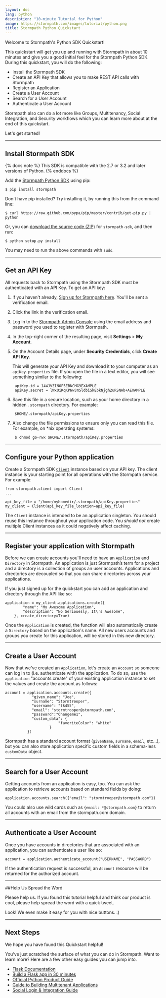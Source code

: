 ```yaml
---
layout: doc
lang: python
description: "10-minute Tutorial for Python"
image: https://stormpath.com/images/tutorial/python.png
title: Stormpath Python Quickstart
---
```


Welcome to Stormpath's Python SDK Quickstart!

This quickstart will get you up and running with Stormpath in about 10 minutes and give you a good initial feel for the Stormpath Python SDK.  During this quickstart, you will do the following:

 * Install the Stormpath SDK
 * Create an API Key that allows you to make REST API calls with Stormpath
 * Register an Application 
 * Create a User Account
 * Search for a User Account
 * Authenticate a User Account

Stormpath also can do a lot more like Groups, Multitenancy, Social Integration, and Security workflows which you can learn more about at the end of this quickstart. 

Let's get started!

***

## Install Stormpath SDK

{% docs note %}
This SDK is compatible with the 2.7 or 3.2 and later versions of Python.
{% enddocs %}

Add the [Stormpath Python SDK](https://github.com/stormpath/stormpath-sdk-python) using pip:

    $ pip install stormpath

Don't have pip installed? Try installing it, by running this from the command line:

    $ curl https://raw.github.com/pypa/pip/master/contrib/get-pip.py | python

Or, you can [download the source code (ZIP)](https://github.com/stormpath/stormpath-sdk-python/zipball/master "stormpath-sdk
source code") for `stormpath-sdk`, and then run:

    $ python setup.py install

You may need to run the above commands with `sudo`. 

***

## Get an API Key

All requests back to Stormpath using the Stormpath SDK must be authenticated with an API Key. To get an API key:

1. If you haven't already, [Sign up for Stormpath here](https://api.stormpath.com/register).  You'll be sent a verification email.

1. Click the link in the verification email. 

2. Log in to the [Stormpath Admin Console](https://api.stormpath.com) using the email address and password you used to register with Stormpath.

2. In the top-right corner of the resulting page, visit **Settings** > **My Account**.


3. On the Account Details page, under **Security Credentials**, click **Create API Key**.


    This will generate your API Key and download it to your computer as an `apiKey.properties` file. If you open the file in a text editor, you will see something similar to the following:

        apiKey.id = 144JVZINOF5EBNCMG9EXAMPLE
        apiKey.secret = lWxOiKqKPNwJmSldbiSkEbkNjgh2uRSNAb+AEXAMPLE

4. Save this file in a secure location, such as your home directory in a hidden `.stormpath` directory. For example:

        $HOME/.stormpath/apiKey.properties

5. Also change the file permissions to ensure only you can read this file. For example, on \*nix operating systems:

        $ chmod go-rwx $HOME/.stormpath/apiKey.properties

***

## Configure your Python application

Create a Stormpath SDK [`Client`](/python/product-guide#Client) instance based on your API key. The client instance is your starting point for all operations with the Stormpath service. For example:

    from stormpath.client import Client
    ...

    api_key_file = "/home/myhomedir/.stormpath/apiKey.properties"
    my_client = Client(api_key_file_location=api_key_file)

The `Client` instance is intended to be an application singleton. You should reuse this instance throughout your application code. You *should not* create multiple Client instances as it could negatively affect caching.

***

## Register your application with Stormpath

Before we can create accounts you'll need to have an `Application` and `Directory` in Stormpath.  An application is just Stormpath’s term for a project and a directory is a collection of groups an user accounts.  Applications and directories are decoupled so that you can share directories across your applications. 

If you just signed up for the quickstart you can add an application and directory through the API like so:

    application = my_client.applications.create({
            "name": "My Awesome Application",
            "description": "No Seriouesly, It\'s Awesome",
        }, create_directory=True)

Once the `Application` is created, the function will also automatically create a `Directory` based on the application's name. All new users accounts and groups you create for this application, will be stored in this new directory.  

***

## Create a User Account 

Now that we've created an `Application`, let's create an `Account` so someone can log in to (i.e. authenticate with) the application. To do so, use the `application` "accounts.create" of your existing application instance to set the values and create the account as follows:

    account = application.accounts.create({
                "given_name": "Joe",
                "surname": "Stormtrooper",
                "username": "tk455",
                "email": "stormtrooper@stormpath.com",
                "password":"Changeme1",
				"custom_data": {
				            "favoriteColor": "white"
				        }
              })

Stormpath has a standard account format (`givenName`, `surname`, `email`, etc...), but you can also store application specific custom fields in a schema-less `customData` object.

***

## Search for a User Account
Getting accounts from an application is easy, too.  You can ask the application to retrieve accounts based on standard fields by doing:

    application.accounts.search({"email": "stormtrooper@stormpath.com"})
	

You could also use wild cards such as `{email: *@stormpath.com}` to return all accounts with an email from the stormpath.com domain.

***

## Authenticate a User Account

Once you have accounts in directories that are associated with an application, you can authenticate a user like so:

    account = application.authenticate_account("USERNAME", "PASSWORD")

If the authentication request is successful, an `Account` resource will be returned for the authorized account.

***

##Help Us Spread the Word

Please help us.  If you found this tutorial helpful and think our product is cool, please help spread the word with a quick tweet.

Look! We even make it easy for you with nice buttons. :)

<!-- AddThis Button BEGIN -->
<div class="addthis_toolbox addthis_default_style addthis_32x32_style"
	addthis:title="Just checked out @goStormpath for a new Python app. It's awesome!"
	addthis:url="https://stormpath.com">
<a class="addthis_button_twitter" 
	addthis:title="Just checked out @goStormpath for a new Python app. It's awesome! #FriendsDontLetFriendBuildAuth"></a>
<a class="addthis_button_preferred_2"></a>
<a class="addthis_button_preferred_3"></a>
<a class="addthis_button_preferred_4"></a>
<a class="addthis_button_compact"></a>
</div>
<script type="text/javascript">var addthis_config = {"data_track_addressbar":true};</script>
<script type="text/javascript" src="//s7.addthis.com/js/300/addthis_widget.js#pubid=ra-4f5ed709512978e9"></script>
<!-- AddThis Button END -->
<p>

***

## Next Steps
We hope you have found this Quickstart helpful!

You've just scratched the surface of what you can do in Stormpath.  Want to learn more?  Here are a few other easy guides you can jump into.

* [Flask Documentation](http://flask-stormpath.readthedocs.org/en/latest/)
* [Build a Flask app in 30 minutes](https://stormpath.com/blog/build-a-flask-app-in-30-minutes/)
* [Official Python Product Guide](http://docs.stormpath.com/python/product-guide)
* [Guide to Building Multitenant Applications](http://docs.stormpath.com/guides/multi-tenant/)
* [Social Login & Integration Guide](http://docs.stormpath.com/guides/social-integrations/)